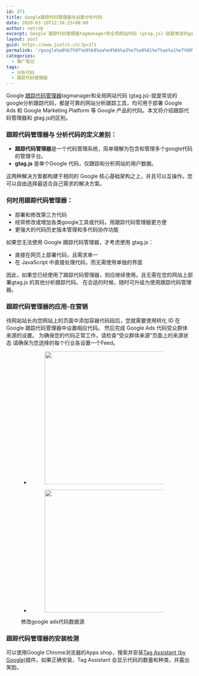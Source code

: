 ```yaml
---
id: 371
title: Google跟踪代码管理器与谷歌分析代码
date: 2020-03-10T12:58:23+08:00
author: netrob
excerpt: Google 跟踪代码管理器tagmanager和全局网站代码 (gtag.js)-就是常说的google分析跟踪代码，都是可靠的网站分析跟踪工具，均可用于部署 Google Ads 和 Google Marketing Platform 等 Google 产品的代码。本文将介绍跟踪代码管理器和 gtag.js的区别。
layout: post
guid: https://www.justcn.cn/?p=371
permalink: '/google%e8%b7%9f%e8%b8%aa%e4%bb%a3%e7%a0%81%e7%ae%a1%e7%90%86%e5%99%a8%e4%b8%8e%e8%b0%b7%e6%ad%8c%e5%88%86%e6%9e%90%e4%bb%a3%e7%a0%81/'
categories:
  - 推广笔记
tags:
  - 分析代码
  - 跟踪代码管理器
---
```

Google <a href="https://tagmanager.google.com/" target="_blank" rel="noreferrer noopener" aria-label="跟踪代码管理器（在新窗口打开）">跟踪代码管理器</a>tagmanager和全局网站代码 (gtag.js)-就是常说的google分析跟踪代码，都是可靠的网站分析跟踪工具，均可用于部署 Google Ads 和 Google Marketing Platform 等 Google 产品的代码。本文将介绍跟踪代码管理器和 gtag.js的区别。

### 跟踪代码管理器与 分析代码的定义差别：

  * **跟踪代码管理器**是一个代码管理系统，简单理解为包含和管理多个google代码的管理平台。
  * **gtag.js** 是单个Google 代码，仅跟踪和分析网站的用户数据。

这两种解决方案都构建于相同的 Google 核心基础架构之上，并且可以互操作。您可以自由选择最适合自己需求的解决方案。

### 何时用跟踪代码管理器：

  * 部署和修改第三方代码
  * 经常修改或增加各类google工具或代码，用跟踪代码管理器更方便
  * 更强大的代码历史版本管理和多代码协作功能 

如果您无法使用 Google 跟踪代码管理器，才考虑使用 gtag.js：

  * 直接在网页上部署代码，且需求单一
  * 在 JavaScript 中直接处理代码，而无需使用单独的界面

因此，如果您已经使用了跟踪代码管理器，则应继续使用。且无需在您的网站上部署gtag.js 的其他分析跟踪代码。 在合适的时候，随时可升级为使用跟踪代码管理器。 

### 跟踪代码管理器的应用-在营销

待网站站长向您网站上的页面中添加容器代码段后，您就需要使用转化 ID 在 Google 跟踪代码管理器中设置相应代码。 然后完成 Google Ads 代码受众群体来源的设置。 为确保您的代码正常工作，请检查“受众群体来源”页面上的来源状态 请确保为您选择的每个行业各设置一个Feed。<figure class="wp-block-gallery columns-2 is-cropped">

<ul class="blocks-gallery-grid">
  <li class="blocks-gallery-item">
    <figure><img loading="lazy" width="963" height="358" src="https://www.justcn.cn/wp-content/uploads/2020/03/修改google-ads代码数据源.jpg" alt="" data-id="375" data-full-url="https://www.justcn.cn/wp-content/uploads/2020/03/修改google-ads代码数据源.jpg" data-link="https://www.justcn.cn/google%e8%b7%9f%e8%b8%aa%e4%bb%a3%e7%a0%81%e7%ae%a1%e7%90%86%e5%99%a8%e4%b8%8e%e8%b0%b7%e6%ad%8c%e5%88%86%e6%9e%90%e4%bb%a3%e7%a0%81/%e4%bf%ae%e6%94%b9google-ads%e4%bb%a3%e7%a0%81%e6%95%b0%e6%8d%ae%e6%ba%90/" class="wp-image-375" srcset="https://www.justcn.cn/wp-content/uploads/2020/03/修改google-ads代码数据源.jpg 963w, https://www.justcn.cn/wp-content/uploads/2020/03/修改google-ads代码数据源-300x112.jpg 300w, https://www.justcn.cn/wp-content/uploads/2020/03/修改google-ads代码数据源-768x286.jpg 768w, https://www.justcn.cn/wp-content/uploads/2020/03/修改google-ads代码数据源-660x245.jpg 660w" sizes="(max-width: 963px) 100vw, 963px" /></figure>
  </li>
  <li class="blocks-gallery-item">
    <figure><img loading="lazy" width="698" height="331" src="https://www.justcn.cn/wp-content/uploads/2020/03/使用Google跟踪代理管理器安装代码.jpg" alt="" data-id="376" data-full-url="https://www.justcn.cn/wp-content/uploads/2020/03/使用Google跟踪代理管理器安装代码.jpg" data-link="https://www.justcn.cn/google%e8%b7%9f%e8%b8%aa%e4%bb%a3%e7%a0%81%e7%ae%a1%e7%90%86%e5%99%a8%e4%b8%8e%e8%b0%b7%e6%ad%8c%e5%88%86%e6%9e%90%e4%bb%a3%e7%a0%81/%e4%bd%bf%e7%94%a8google%e8%b7%9f%e8%b8%aa%e4%bb%a3%e7%90%86%e7%ae%a1%e7%90%86%e5%99%a8%e5%ae%89%e8%a3%85%e4%bb%a3%e7%a0%81/" class="wp-image-376" srcset="https://www.justcn.cn/wp-content/uploads/2020/03/使用Google跟踪代理管理器安装代码.jpg 698w, https://www.justcn.cn/wp-content/uploads/2020/03/使用Google跟踪代理管理器安装代码-300x142.jpg 300w, https://www.justcn.cn/wp-content/uploads/2020/03/使用Google跟踪代理管理器安装代码-660x313.jpg 660w" sizes="(max-width: 698px) 100vw, 698px" /></figure>
  </li>
</ul><figcaption class="blocks-gallery-caption">修改google ads代码数据源</figcaption></figure> 

### 跟踪代码管理器的安装检测

可以使用Google Chrome浏览器的Apps shop，搜索并安装[Tag Assistant (by Google)](https://chrome.google.com/webstore/detail/tag-assistant-by-google/kejbdjndbnbjgmefkgdddjlbokphdefk?utm_source=chrome-ntp-icon)插件。如果正确安装，Tag Assistant 会显示代码的数量和种类，并露出笑脸。